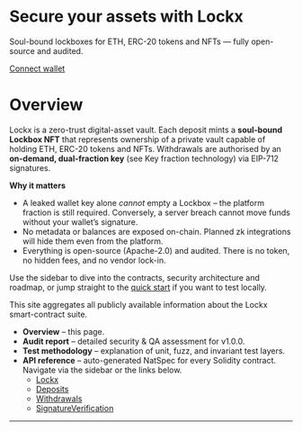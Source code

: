 <div class="hero">
  <h1>Secure your assets with Lockx</h1>
  <p>Soul-bound lockboxes for ETH, ERC-20 tokens and NFTs — fully open-source and audited.</p>
  <a class="btn-primary" href="https://app.lockx.io">Connect wallet</a>
</div>

# Overview

Lockx is a zero-trust digital-asset vault.  Each deposit mints a **soul-bound Lockbox NFT** that represents ownership of a private vault capable of holding ETH, ERC-20 tokens and NFTs.  Withdrawals are authorised by an **on-demand, dual-fraction key** (see Key fraction technology) via EIP-712 signatures.

**Why it matters**

* A leaked wallet key alone _cannot_ empty a Lockbox – the platform fraction is still required.  Conversely, a server breach cannot move funds without your wallet’s signature.
* No metadata or balances are exposed on-chain.  Planned zk integrations will hide them even from the platform.
* Everything is open-source (Apache-2.0) and audited.  There is no token, no hidden fees, and no vendor lock-in.

Use the sidebar to dive into the contracts, security architecture and roadmap, or jump straight to the [quick start](getting-started/quick-start.md) if you want to test locally.

 This site aggregates all publicly available information about the Lockx smart-contract suite.



* **Overview** – this page.
* **Audit report** – detailed security & QA assessment for v1.0.0.
* **Test methodology** – explanation of unit, fuzz, and invariant test layers.
* **API reference** – auto-generated NatSpec for every Solidity contract. Navigate via the sidebar or the links below.
  * [Lockx](api/Lockx.md)
  * [Deposits](api/Deposits.md)
  * [Withdrawals](api/Withdrawals.md)
  * [SignatureVerification](api/SignatureVerification.md)

---


